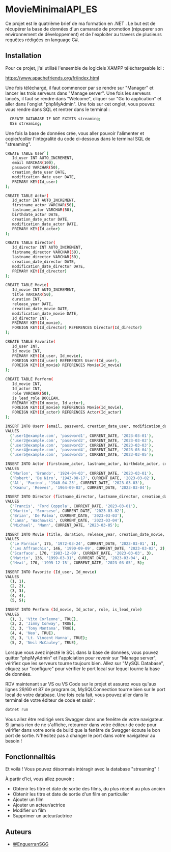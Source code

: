 ﻿
# MovieMinimalAPI_ES

Ce projet est le quatrième brief de ma formation en .NET . Le but est de récupérer la base de données d'un camarade de promotion (répuperer son environnement de développement) et de l'exploiter au travers de plusieurs requêtes rédigées en language C#.

## Installation 

Pour ce projet, j'ai utilisé l'ensemble de logiciels XAMPP téléchargeable ici : 

https://www.apachefriends.org/fr/index.html

Une fois téléchargé, il faut commencer par se rendre sur "Manager" et lancer les trois serveurs dans "Manage server". Une fois les serveurs lancés, il faut se rendre dans "Welcome", cliquer sur "Go to application" et aller dans l'onglet "phpMyAdmin". Une fois sur cet onglet, vous pouvez vous rendre dans SQL et rentrer dans le terminal : 

```bash
  CREATE DATABASE IF NOT EXISTS streaming; 
  USE streaming;
```  
Une fois la base de données crée, vous aller pouvoir l'alimenter et copier/coller l'intégralité du code ci-dessous dans le terminal SQL de "streaming".

```bash
CREATE TABLE User`(
   Id_user INT AUTO_INCREMENT,
   email VARCHAR(100),
   password VARCHAR(50),
   creation_date_user DATE,
   modification_date_user DATE,
   PRIMARY KEY(Id_user)
);

CREATE TABLE Actor(
   Id_actor INT AUTO_INCREMENT,
   firstname_actor VARCHAR(50),
   lastname_actor VARCHAR(50),
   birthdate_actor DATE,
   creation_date_actor DATE,
   modification_date_actor DATE,
   PRIMARY KEY(Id_actor)
);

CREATE TABLE Director(
   Id_director INT AUTO_INCREMENT,
   fistname_director VARCHAR(50),
   lastname_director VARCHAR(50),
   creation_date_director DATE,
   modification_date_director DATE,
   PRIMARY KEY(Id_director)
);

CREATE TABLE Movie(
   Id_movie INT AUTO_INCREMENT,
   title VARCHAR(50),
   duration INT,
   release_year DATE,
   creation_date_movie DATE,
   modification_date_movie DATE,
   Id_director INT,
   PRIMARY KEY(Id_movie),
   FOREIGN KEY(Id_director) REFERENCES Director(Id_director)
);

CREATE TABLE Favorite(
   Id_user INT,
   Id_movie INT,
   PRIMARY KEY(Id_user, Id_movie),
   FOREIGN KEY(Id_user) REFERENCES Userr(Id_user),
   FOREIGN KEY(Id_movie) REFERENCES Movie(Id_movie)
);

CREATE TABLE Perform(
   Id_movie INT,
   Id_actor INT,
   role VARCHAR(50),
   is_lead_role BOOLEAN,
   PRIMARY KEY(Id_movie, Id_actor),
   FOREIGN KEY(Id_movie) REFERENCES Movie(Id_movie),
   FOREIGN KEY(Id_actor) REFERENCES Actor(Id_actor)
);

INSERT INTO Userr (email, password, creation_date_user, modification_date_user)
VALUES 
  ('user1@example.com', 'password1', CURRENT_DATE, '2023-03-01'),
  ('user2@example.com', 'password2', CURRENT_DATE, '2023-03-02'),
  ('user3@example.com', 'password3', CURRENT_DATE, '2023-03-03'),
  ('user4@example.com', 'password4', CURRENT_DATE, '2023-03-04'),
  ('user5@example.com', 'password5', CURRENT_DATE, '2023-03-05');

INSERT INTO Actor (firstname_actor, lastname_actor, birthdate_actor, creation_date_actor, modification_date_actor)
VALUES
  ('Marlon', 'Brando', '1924-04-03', CURRENT_DATE, '2023-03-01'),
  ('Robert', 'De Niro', '1943-08-17', CURRENT_DATE, '2023-03-02'),
  ('Al', 'Pacino', '1940-04-25', CURRENT_DATE, '2023-03-03'),
  ('Keanu', 'Reeves', '1964-09-02', CURRENT_DATE, '2023-03-04');

INSERT INTO Director (fistname_director, lastname_director, creation_date_director, modification_date_director)
VALUES
  ('Francis', 'Ford Coppola', CURRENT_DATE, '2023-03-01'),
  ('Martin', 'Scorsese', CURRENT_DATE, '2023-03-02'),
  ('Brian', 'De Palma', CURRENT_DATE, '2023-03-03'),
  ('Lana', 'Wachowski', CURRENT_DATE, '2023-03-04'),
  ('Michael', 'Mann', CURRENT_DATE, '2023-03-05');

INSERT INTO Movie (title, duration, release_year, creation_date_movie, modification_date_movie, Id_director)
VALUES
  ('Le Parrain', 175, '1972-03-24', CURRENT_DATE, '2023-03-01', 1),
  ('Les Affranchis', 146, '1990-09-09', CURRENT_DATE, '2023-03-02', 2),
  ('Scarface', 170, '1983-12-09', CURRENT_DATE, '2023-03-03', 3),
  ('Matrix', 136, '1999-03-31', CURRENT_DATE, '2023-03-04', 4),
  ('Heat', 170, '1995-12-15', CURRENT_DATE, '2023-03-05', 5);

INSERT INTO Favorite (Id_user, Id_movie)
VALUES
  (1, 1),
  (2, 2),
  (3, 3),
  (4, 4),
  (5, 5);

INSERT INTO Perform (Id_movie, Id_actor, role, is_lead_role)
VALUES
  (1, 1, 'Vito Corleone', TRUE),
  (2, 2, 'Jimmy Conway', TRUE),
  (3, 3, 'Tony Montana', TRUE),
  (4, 4, 'Neo', TRUE),
  (5, 3, 'Lt. Vincent Hanna', TRUE);
  (5, 2, 'Neil McCauley', TRUE),
```  

Lorsque vous avez injecté le SQL dans la base de données, vous pouvez quitter "phpMyAdmin" et l'applciation pour revenir sur "Manage server", vérifiez que les serveurs tourne toujours bien. Allez sur "MySQL Database", cliquez sur "configure" pour vérifier le port local sur lequel tourne la base de données. 

RDV maintenant sur VS ou VS Code sur le projet et assurez vous qu'aux lignes 29/60 et 87 de program.cs, MySQLConnection tourne bien sur le port local de votre database. Une fois cela fait, vous pouvez aller dans le terminal de votre éditeur de code et saisir : 

```bash 
dotnet run
```
Vous allez être redirigé vers Swagger dans une fenêtre de votre navigateur. Si jamais rien de ne s'affiche, retourner dans votre éditeur de code pour vérifier dans votre sorie de build que la fenêtre de Swagger écoute le bon port de sortie. N'hésitez pas à changer le port dans votre navigateur au besoin !

## Fonctionnalités

Et voilà ! Vous pouvez désormais intéragir avec la database "streaming" !

À partir d'ici, vous allez pouvoir :

- Obtenir les titre et date de sortie des films, du plus récent au plus ancien
- Obtenir les titre et date de sortie d'un film en particulier 
- Ajouter un film 
- Ajouter un acteur/actrice 
- Modifier un film 
- Supprimer un acteur/actrice


## Auteurs

- [@EnguerranSGG](https://github.com/EnguerranSGG)
